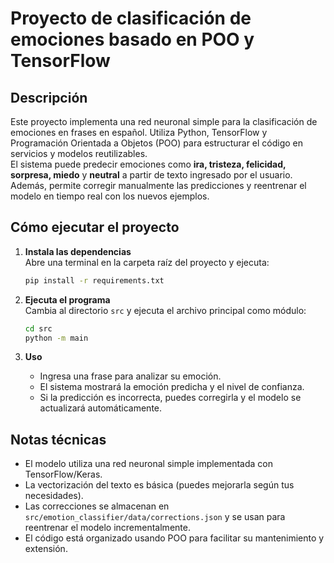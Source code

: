 # Proyecto de clasificación de emociones basado en POO y TensorFlow

## Descripción

Este proyecto implementa una red neuronal simple para la clasificación de emociones en frases en español. Utiliza Python, TensorFlow y Programación Orientada a Objetos (POO) para estructurar el código en servicios y modelos reutilizables.  
El sistema puede predecir emociones como **ira, tristeza, felicidad, sorpresa, miedo** y **neutral** a partir de texto ingresado por el usuario. Además, permite corregir manualmente las predicciones y reentrenar el modelo en tiempo real con los nuevos ejemplos.

## Cómo ejecutar el proyecto
1. **Instala las dependencias**  
   Abre una terminal en la carpeta raíz del proyecto y ejecuta:
   ```sh
   pip install -r requirements.txt
   ```

2. **Ejecuta el programa**  
   Cambia al directorio `src` y ejecuta el archivo principal como módulo:
   ```sh
   cd src
   python -m main
   ```

3. **Uso**  
   - Ingresa una frase para analizar su emoción.
   - El sistema mostrará la emoción predicha y el nivel de confianza.
   - Si la predicción es incorrecta, puedes corregirla y el modelo se actualizará automáticamente.

## Notas técnicas

- El modelo utiliza una red neuronal simple implementada con TensorFlow/Keras.
- La vectorización del texto es básica (puedes mejorarla según tus necesidades).
- Las correcciones se almacenan en `src/emotion_classifier/data/corrections.json` y se usan para reentrenar el modelo incrementalmente.
- El código está organizado usando POO para facilitar su mantenimiento y extensión.
